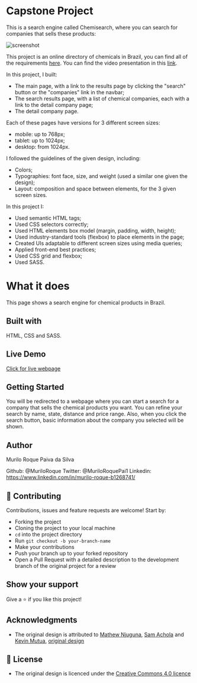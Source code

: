 # Capstone Project

This is a search engine called Chemisearch, where you can search for companies that sells these products:

![screenshot](https://media.giphy.com/media/LRxXMIKTP1IuymQmJ9/giphy.gif)

This project is an online directory of chemicals in Brazil, you can find all of the requirements [here](https://www.notion.so/HTML-CSS-capstone-project-Directory-of-Schools-eea352bfaf3e4a83b2917df1f9a4e140). You can find the video presentation in this [link](https://www.loom.com/share/b46d20092a43488e8280fbfbecd81477).

In this project, I built:

- The main page, with a link to the results page by clicking the "search" button or the "companies" link in the navbar;
- The search results page, with a list of chemical companies, each with a link to the detail company page;
- The detail company page.

Each of these pages have versions for 3 different screen sizes:

- mobile: up to 768px;
- tablet: up to 1024px;
- desktop: from 1024px.

I followed the guidelines of the given design, including:

- Colors;
- Typographies: font face, size, and weight (used a similar one given the design);
- Layout: composition and space between elements, for the 3 given screen sizes.

In this project I:

- Used semantic HTML tags;
- Used CSS selectors correctly;
- Used HTML elements box model (margin, padding, width, height);
- Used industry-standard tools (flexbox) to place elements in the page;
- Created UIs adaptable to different screen sizes using media queries;
- Applied front-end best practices;
- Used CSS grid and flexbox;
- Used SASS.

# What it does

This page shows a search engine for chemical products in Brazil.

## Built with

HTML, CSS and SASS.

## Live Demo

[Click for live webpage](https://rawcdn.githack.com/MuriloRoque/Capstone-Project/3cb8f7c93bf371681c25eceba2d732735b5cebfd/index.html)

## Getting Started

You will be redirected to a webpage where you can start a search for a company that sells the chemical products you want. You can refine your search by name, state, distance and price range. Also, when you click the search button, basic information about the company you selected will be shown.

## Author

Murilo Roque Paiva da Silva

Github: @MuriloRoque
Twitter: @MuriloRoquePai1
Linkedin: https://www.linkedin.com/in/murilo-roque-b1268741/

## 🤝 Contributing

Contributions, issues and feature requests are welcome! Start by:

- Forking the project
- Cloning the project to your local machine
- `cd` into the project directory
- Run `git checkout -b your-branch-name`
- Make your contributions
- Push your branch up to your forked repository
- Open a Pull Request with a detailed description to the development branch of the original project for a review

## Show your support

Give a ⭐️ if you like this project!

## Acknowledgments

- The original design is attributed to [Mathew Njuguna](https://www.behance.net/mathewnjuguna), [Sam Achola](https://www.behance.net/aweSam) and [Kevin Mutua](https://www.behance.net/kevinmutua), [original design](https://www.behance.net/gallery/25563385/PatashuleKE)

## 📝 License

- The original design is licenced under the [Creative Commons 4.0 licence](https://creativecommons.org/licenses/by-nc-nd/4.0/)
